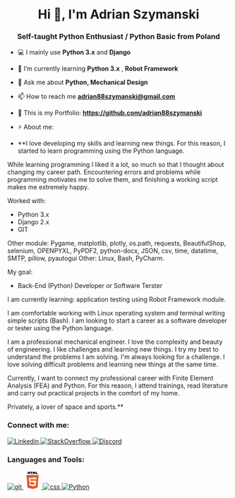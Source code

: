 <h1 align="center">Hi 👋, I'm Adrian Szymanski</h1>
<h3 align="center">Self-taught Python Enthusiast / Python Basic from Poland</h3>

- 💻 I mainly use **Python 3.x** and **Django**

- 🌱 I’m currently learning **Python 3.x** ,  **Robot Framework**

- 💬 Ask me about **Python, Mechanical Design**

- 📫 How to reach me **adrian88szymanski@gmail.com**

- 📄 This is my Portfolio: **https://github.com/adrian88szymanski**
- ⚡ About me: 
- **I love developing my skills and learning new things.
For this reason, I started to learn programming using the Python language.

While learning programming I liked it a lot, so much so that I thought about changing my career path. Encountering errors and problems while programming motivates me to solve them, and finishing a working script makes me extremely happy.

Worked with:
- Python 3.x
- Django 2.x
- GIT

Other module:
Pygame, matplotlib, plotly, os.path, requests, BeautifulShop, selenium, OPENPYXL, PyPDF2, python-docx, JSON, csv, time, datatime, SMTP, pillow, pyautogui
Other: Linux, Bash, PyCharm.

My goal:
- Back-End (Python) Developer or Software Terster

I am currently learning: application testing using Robot Framework module.

I am comfortable working with Linux operating system and terminal writing simple scripts (Bash). I am looking to start a career as a software developer or tester using the Python language.

I am a professional mechanical engineer.
I love the complexity and beauty of engineering. I like challenges and learning new things. I try my best to understand the problems I am solving. I'm always looking for a challenge. I love solving difficult problems and learning new things at the same time.

Currently, I want to connect my professional career with Finite Element Analysis (FEA) and Python. For this reason, I attend trainings, read literature and carry out practical projects in the comfort of my home.

Privately, a lover of space and sports.**

<h3 align="left">Connect with me:</h3>
<p align="left">
    <a href="https://www.linkedin.com/in/adrian-sz/" target="_blank">
        <img
            align="center"
            src="https://image.flaticon.com/icons/png/512/174/174857.png"
            alt="Linkedin"
            height="30"
            width="30"
        >
    </a>
    <a href="https://stackoverflow.com/users/14120544/adrian-szymanski" target="_blank">
        <img
            align="center"
            src="https://upload.wikimedia.org/wikipedia/commons/thumb/e/ef/Stack_Overflow_icon.svg/512px-Stack_Overflow_icon.svg.png"
            alt="StackOverflow"
            height="30"
            width="30"
        >
    </a>
    <a href="Gorthin#2285" target="_blank">
        <img
            align="center"
            src="https://www.svgrepo.com/show/353655/discord-icon.svg"
            alt="Discord"
            height="30"
            width="30"
        >
    </a>
</p>
<h3 align="left">Languages and Tools:</h3>
<p align="left">
    <a href="https://git-scm.com/" target="_blank">
        <img
            src="https://www.vectorlogo.zone/logos/git-scm/git-scm-icon.svg"
            alt="git"
            width="40"
            height="40"
        >
    </a>
    <a href="https://www.w3schools.com/html/" target="_blank">
        <img
            src="https://raw.githubusercontent.com/devicons/devicon/master/icons/html5/html5-original-wordmark.svg"
            alt="html5"
            width="40"
            height="40"
        >
    </a>    
    <a href="hhttps://www.w3schools.com/css/" target="_blank">
        <img
            src="https://i.imgur.com/brUaAJs.png"
            alt="css"
            width="42"
            height="42"
        >
    </a>
    <a href="https://www.python.org/" target="_blank">
        <img
            src="https://cdn3.iconfinder.com/data/icons/logos-and-brands-adobe/512/267_Python-512.png"
            alt="Python"
            width="40"
            height="40"
        >
    </a>
</p>

